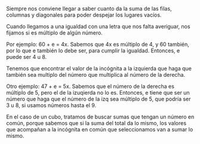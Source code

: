 Siempre nos conviene llegar a saber cuanto da la suma de las filas, columnas y diagonales para poder despejar los lugares vacíos.

Cuando llegamos a una igualdad con una letra que nos falta averiguar, nos fijamos si es múltiplo de algún número.

Por ejemplo: 60 + e = 4x. Sabemos que 4x es múltiplo de 4, y 60 también, por lo que e también lo debe ser, para cumplir la igualdad. Entonces, e puede ser 4 u 8.

Tenemos que encontrar el valor de la incógnita a la izquierda que haga que también sea multiplo del número que multiplica al número de la derecha.

Otro ejemplo: 47 + e = 5x. Sabemos que el número de la derecha es múltiplo de 5, pero el de la izuqierda no lo es. Entonces, e tiene que ser un número que haga que el número de la izq sea múltiplo de 5, que podría ser 3 u 8, si usamos números hasta el 9.

En el caso de un cubo, tratamos de buscar sumas que tengan un número en común, porque sabemos que si la suma del total da lo mismo, los valores que acompañan a la incógnita en común que seleccionamos van a sumar lo mismo.